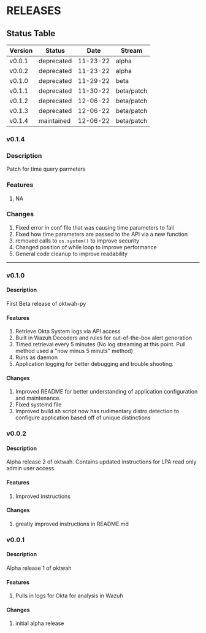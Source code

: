 # RELEASES

## Status Table

| Version | Status | Date | Stream |
|---------|--|------|--------|
| v0.0.1  | deprecated | 11-23-22 | alpha |
| v0.0.2  | deprecated | 11-23-22 | alpha |
| v0.1.0 | deprecated | 11-29-22 | beta | 
| v0.1.1 | deprecated | 11-30-22 | beta/patch |
| v0.1.2 | deprecated | 12-06-22 | beta/patch |
| v0.1.3 | deprecated | 12-06-22 | beta/patch |
| v0.1.4 | maintained | 12-06-22 | beta/patch |

### v0.1.4

### Description

Patch for time query parmeters

### Features
1. NA

### Changes
1. Fixed error in conf file that was causing time parameters to fail
2. Fixed how time parameters are passed to the API via a new function
3. removed calls to `os.system()` to improve security
4. Changed position of while loop to improve performance
5. General code cleanup to improve readability

---
### v0.1.0

#### Description

First Beta release of oktwah-py

#### Features

1. Retrieve Okta System logs via API access
2. Built in Wazuh Decoders and rules for out-of-the-box alert generation
3. Timed retrieval every 5 minutes (No log streaming at this point.  Pull method used a "now minus 5 minuts" method)
4. Runs as daemon
5. Application logging for better debugging and trouble shooting.

#### Changes

1. Improved README for better understanding of application configuration and maintenance.
2. Fixed systemd file
3. Improved build.sh script now has rudimentary distro detection to configure application based off of unique distinctions


### v0.0.2

#### Description

Alpha release 2 of oktwah. Contains updated instructions for LPA read only admin user access.

#### Features

1. Improved instructions

#### Changes

1. greatly improved instructions in README.md

### v0.0.1

#### Description

Alpha release 1 of oktwah

#### Features

1. Pulls in logs for Okta for analysis in Wazuh

#### Changes

1. initial alpha release